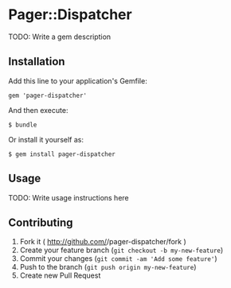 # Pager::Dispatcher

TODO: Write a gem description

## Installation

Add this line to your application's Gemfile:

    gem 'pager-dispatcher'

And then execute:

    $ bundle

Or install it yourself as:

    $ gem install pager-dispatcher

## Usage

TODO: Write usage instructions here

## Contributing

1. Fork it ( http://github.com/<my-github-username>/pager-dispatcher/fork )
2. Create your feature branch (`git checkout -b my-new-feature`)
3. Commit your changes (`git commit -am 'Add some feature'`)
4. Push to the branch (`git push origin my-new-feature`)
5. Create new Pull Request
